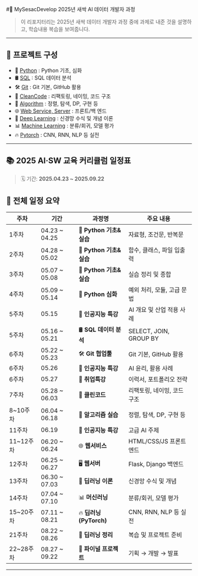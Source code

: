 #🌱 MySesacDevelop
2025년 새싹 AI 데이터 개발자 과정 

>이 리포지터리는 2025년 새싹 데이터 개발자 과정 중에 과제로 내준 것을 설명하고, 학습내용 복습을 보여줍니다.

---

## 📂 프로젝트 구성
- 🐍 [Python](./1_Python/) : Python 기초, 심화
- 🛢️ [SQL](./2_SQL/) : SQL 데이터 분석
- 🛠️ [Git](./3_Git/) : Git 기본, GitHub 활용
- 🧹 [CleanCode](./4_CleanCode/) : 리팩토링, 네이밍, 코드 구조
- 🧮 [Algorithm](./5_Algorithm/) : 정렬, 탐색, DP, 구현 등
- 🌐 [Web Service, Server](./6_Web_Service_Server) : 프론트/백 엔드 
- 🧠 [Deep Learning](./7_DeepLearning/) : 신경망 수식 및 개념 이론
- 📊 [Machine Learning](./8_Machine_Learning/) : 분류/회귀, 모델 평가
- 🔥 [Pytorch](./9_Pytorch/) : CNN, RNN, NLP 등 실전

---
## 📚 2025 AI·SW 교육 커리큘럼 일정표

> 🗓️ 기간: **2025.04.23 ~ 2025.09.22**  

## 📌 전체 일정 요약

| 주차 | 기간 | 과정명 | 주요 내용 |
|------|------------|-------------------------|----------------------------|
| 1주차 | 04.23 ~ 04.25 | 🐍 **Python 기초&실습** | 자료형, 조건문, 반복문 |
| 2주차 | 04.28 ~ 05.02 | 🐍 **Python 기초&실습** | 함수, 클래스, 파일 입출력 |
| 3주차 | 05.07 ~ 05.08 | 🐍 **Python 기초&실습** | 실습 정리 및 종합 |
| 4주차 | 05.09 ~ 05.14 | 🧩 **Python 심화** | 예외 처리, 모듈, 고급 문법 |
| 5주차 | 05.15 | 🤖 **인공지능 특강** | AI 개요 및 산업 적용 사례 |
| 5주차 | 05.16 ~ 05.21 | 🛢️ **SQL 데이터 분석** | SELECT, JOIN, GROUP BY |
| 6주차 | 05.22 ~ 05.23 | 🛠️ **Git 협업툴** | Git 기본, GitHub 활용 |
| 6주차 | 05.26 | 🤖 **인공지능 특강** | AI 윤리, 활용 사례 |
| 6주차 | 05.27 | 💼 **취업특강** | 이력서, 포트폴리오 전략 |
| 7주차 | 05.28 ~ 06.03 | 🧹 **클린코드** | 리팩토링, 네이밍, 코드 구조 |
| 8~10주차 | 06.04 ~ 06.18 | 🧮 **알고리즘 실습** | 정렬, 탐색, DP, 구현 등 |
| 11주차 | 06.19 | 🤖 **인공지능 특강** | 고급 AI 주제 |
| 11~12주차 | 06.20 ~ 06.24 | 🌐 **웹서비스** | HTML/CSS/JS 프론트엔드 |
| 12주차 | 06.25 ~ 06.27 | 🖥️ **웹서버** | Flask, Django 백엔드 |
| 13주차 | 06.30 ~ 07.03 | 🧠 **딥러닝 이론** | 신경망 수식 및 개념 |
| 14주차 | 07.04 ~ 07.10 | 📊 **머신러닝** | 분류/회귀, 모델 평가 |
| 15~20주차 | 07.11 ~ 08.21 | 🔥 **딥러닝 (PyTorch)** | CNN, RNN, NLP 등 실전 |
| 21주차 | 08.22 ~ 08.26 | 🔁 **딥러닝 정리** | 복습 및 프로젝트 준비 |
| 22~28주차 | 08.27 ~ 09.22 | 🚀 **파이널 프로젝트** | 기획 → 개발 → 발표 |

---
